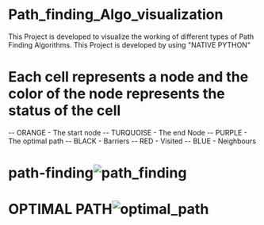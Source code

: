 # Path_finding_Algo_visualization
This Project is developed to visualize the working of different types of Path Finding Algorithms. This Project is developed by using "NATIVE PYTHON"
# Each cell represents a node and the color of the node represents the status of the cell
-- ORANGE - The start node
-- TURQUOISE   - The end Node
-- PURPLE - The optimal path
-- BLACK  - Barriers
-- RED    - Visited
-- BLUE   - Neighbours

# path-finding![path_finding](https://user-images.githubusercontent.com/74151163/140049665-e5d5672a-6dd5-4a24-ad1c-5536c94b7f0a.png)

# OPTIMAL PATH![optimal_path](https://user-images.githubusercontent.com/74151163/140049730-974867dc-be76-479d-87b0-1b510767af42.png)

